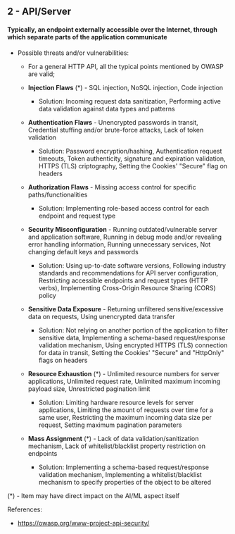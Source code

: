 ## 2 - API/Server
#### Typically, an endpoint externally accessible over the Internet, through which separate parts of the application communicate

- Possible threats and/or vulnerabilities:

	- For a general HTTP API, all the typical points mentioned by OWASP are valid;

 	- **Injection Flaws** (\*) - SQL injection, NoSQL injection, Code injection
		- Solution: Incoming request data sanitization, Performing active data validation against data types and patterns

	- **Authentication Flaws** - Unencrypted passwords in transit, Credential stuffing and/or brute-force attacks, Lack of token validation
		- Solution: Password encryption/hashing, Authentication request timeouts, Token authenticity, signature and expiration validation, HTTPS (TLS) criptography, Setting the Cookies' "Secure" flag on headers

	- **Authorization Flaws** - Missing access control for specific paths/functionalities
		- Solution: Implementing role-based access control for each endpoint and request type

	- **Security Misconfiguration** - Running outdated/vulnerable server and application software, Running in debug mode and/or revealing error handling information, Running unnecessary services, Not changing default keys and passwords
		- Solution: Using up-to-date software versions, Following industry standards and recommendations for API server configuration, Restricting accessible endpoints and request types (HTTP verbs), Implementing Cross-Origin Resource Sharing (CORS) policy
			
	- **Sensitive Data Exposure** - Returning unfiltered sensitive/excessive data on requests, Using unencrypted data transfer
		- Solution: Not relying on another portion of the application to filter sensitive data, Implementing a schema-based request/response validation mechanism, Using encrypted HTTPS (TLS) connection for data in transit, Setting the Cookies' "Secure" and "HttpOnly" flags on headers
			
	- **Resource Exhaustion** (\*) - Unlimited resource numbers for server applications, Unlimited request rate, Unlimited maximum incoming payload size, Unrestricted pagination limit
		- Solution: Limiting hardware resource levels for server applications, Limiting the amount of requests over time for a same user, Restricting the maximum incoming data size per request, Setting maximum pagination parameters
			
	- **Mass Assignment** (\*) - Lack of data validation/sanitization mechanism, Lack of whitelist/blacklist property restriction on endpoints
		- Solution: Implementing a schema-based request/response validation mechanism, Implementing a whitelist/blacklist mechanism to specify properties of the object to be altered

(\*) - Item may have direct impact on the AI/ML aspect itself

References:

- https://owasp.org/www-project-api-security/

